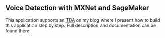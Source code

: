 ## Voice Detection with MXNet and SageMaker

This application supports an [TBA](https://cosminsanda.com/) on my blog where I present how to build this application step by step. Full description and documentation can be found there.
